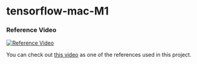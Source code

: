 # tensorflow-mac-M1

### Reference Video

[![Reference Video](https://img.youtube.com/vi/o4-bI_iZKPA/0.jpg)](https://www.youtube.com/watch?v=o4-bI_iZKPA)

You can check out [this video](https://www.youtube.com/watch?v=o4-bI_iZKPA) as one of the references used in this project.
